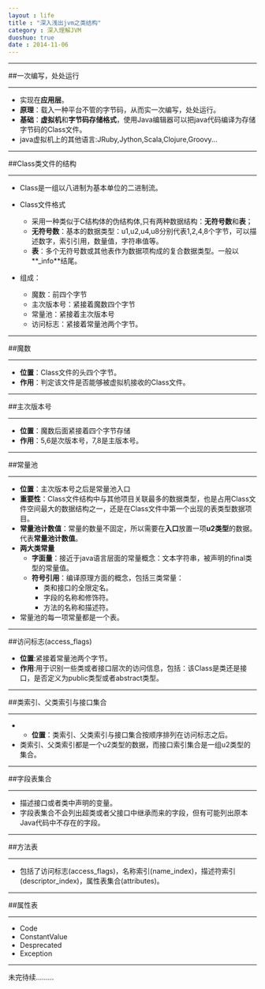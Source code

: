 ```yaml
---
layout : life
title : "深入浅出jvm之类结构"
category : 深入理解JVM
duoshuo: true
date : 2014-11-06
---
```

------------

##一次编写，处处运行

------------

* 实现在**应用层**。
* **原理**：载入一种平台不管的字节码，从而实一次编写，处处运行。
* **基础**：**虚拟机**和**字节码存储格式**，使用Java编辑器可以把java代码编译为存储字节码的Class文件。
* java虚拟机上的其他语言:JRuby,Jython,Scala,Clojure,Groovy...

-------------

##Class类文件的结构

-------------

* Class是一组以八进制为基本单位的二进制流。

* Class文件格式
	* 采用一种类似于C结构体的伪结构体,只有两种数据结构：**无符号数**和**表**；
	* **无符号数**：基本的数据类型：u1,u2,u4,u8分别代表1,2,4,8个字节，可以描述数字，索引引用，数量值，字符串值等。
	* **表**：多个无符号数或其他表作为数据项构成的复合数据类型。一般以**_info**结尾。

* 组成：
	* 魔数：前四个字节
	* 主次版本号：紧接着魔数四个字节
	* 常量池：紧接着主次版本号
	* 访问标志：紧接着常量池两个字节。

------------

##魔数

-------------

* **位置**：Class文件的头四个字节。
* **作用**：判定该文件是否能够被虚拟机接收的Class文件。

------------

##主次版本号

-------------

* **位置**：魔数后面紧接着四个字节存储
* **作用**：5,6是次版本号，7,8是主版本号。

-------------

##常量池

-------------

* **位置**：主次版本号之后是常量池入口
* **重要性**：Class文件结构中与其他项目关联最多的数据类型，也是占用Class文件空间最大的数据结构之一，还是在Class文件中第一个出现的表类型数据项目。
* **常量池计数值**：常量的数量不固定，所以需要在**入口**放置一项**u2类型**的数据。代表**常量池计数值**。
* **两大类常量**
	* **字面量**：接近于java语言层面的常量概念：文本字符串，被声明的final类型的常量值。
	* **符号引用**：编译原理方面的概念，包括三类常量：
		* 类和接口的全限定名。
		* 字段的名称和修饰符。
		* 方法的名称和描述符。
* 常量池的每一项常量都是一个表。

--------------

##访问标志(access_flags)
* **位置**:紧接着常量池两个字节。
* **作用**:用于识别一些类或者接口层次的访问信息，包括：该Class是类还是接口，是否定义为public类型或者abstract类型。


--------------

##类索引、父类索引与接口集合

--------------

* * **位置**：类索引、父类索引与接口集合按顺序排列在访问标志之后。
* 类索引、父类索引都是一个u2类型的数据，而接口索引集合是一组u2类型的集合。

-------------

##字段表集合

-------------

* 描述接口或者类中声明的变量。
* 字段表集合不会列出超类或者父接口中继承而来的字段，但有可能列出原本Java代码中不存在的字段。


--------------

##方法表

--------------

* 包括了访问标志(access_flags)，名称索引(name_index)，描述符索引(descriptor_index)，属性表集合(attributes)。 

-------------

##属性表

------------

* Code 
* ConstantValue
* Desprecated
* Exception

----------

未完待续.........









